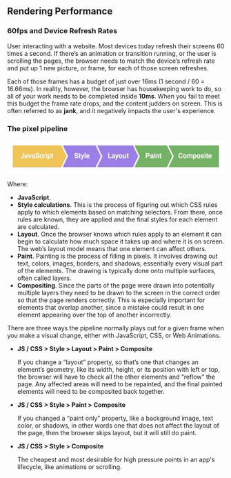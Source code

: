 ## Rendering Performance
### 60fps and Device Refresh Rates
User interacting with a website.
Most devices today refresh their screens 60 times a second. If there’s an animation or transition running, or the user is scrolling the pages, the browser needs to match the device’s refresh rate and put up 1 new picture, or frame, for each of those screen refreshes.

Each of those frames has a budget of just over 16ms (1 second / 60 = 16.66ms). In reality, however, the browser has housekeeping work to do, so all of your work needs to be completed inside __10ms__. When you fail to meet this budget the frame rate drops, and the content judders on screen. This is often referred to as __jank__, and it negatively impacts the user's experience.

### The pixel pipeline
![frame-full](../images/frame-full.jpg)

Where:
* __JavaScript__.
* __Style calculations__. This is the process of figuring out which CSS rules apply to which elements based on matching selectors. From there, once rules are known, they are applied and the final styles for each element are calculated.
* __Layout__. Once the browser knows which rules apply to an element it can begin to calculate how much space it takes up and where it is on screen. The web’s layout model means that one element can affect others.
* __Paint__. Painting is the process of filling in pixels. It involves drawing out text, colors, images, borders, and shadows, essentially every visual part of the elements. The drawing is typically done onto multiple surfaces, often called layers.
* __Compositing__. Since the parts of the page were drawn into potentially multiple layers they need to be drawn to the screen in the correct order so that the page renders correctly. This is especially important for elements that overlap another, since a mistake could result in one element appearing over the top of another incorrectly.

There are three ways the pipeline normally plays out for a given frame when you make a visual change, either with JavaScript, CSS, or Web Animations.
* __JS / CSS > Style > Layout > Paint > Composite__

  If you change a “layout” property, so that’s one that changes an element’s geometry, like its width, height, or its position with left or top, the browser will have to check all the other elements and “reflow” the page. Any affected areas will need to be repainted, and the final painted elements will need to be composited back together.

* __JS / CSS > Style > Paint > Composite__

  If you changed a “paint only” property, like a background image, text color, or shadows, in other words one that does not affect the layout of the page, then the browser skips layout, but it will still do paint.

* __JS / CSS > Style > Composite__

  The cheapest and most desirable for high pressure points in an app's lifecycle, like animations or scrolling.

